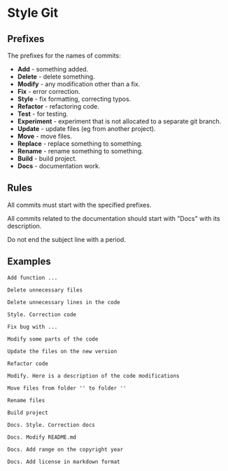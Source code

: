 # Style Git

## Prefixes

The prefixes for the names of commits:

* **Add** - something added.
* **Delete** - delete something.
* **Modify** - any modification other than a fix.
* **Fix** - error correction.
* **Style** - fix formatting, correcting typos.
* **Refactor** - refactoring code.
* **Test** - for testing.
* **Experiment** - experiment that is not allocated to a separate git branch.
* **Update** - update files (eg from another project).
* **Move** - move files.
* **Replace** - replace something to something.
* **Rename** - rename something to something.
* **Build** - build project.
* **Docs** - documentation work.

## Rules

All commits must start with the specified prefixes.

All commits related to the documentation should start with "Docs" with its description.

Do not end the subject line with a period.

## Examples

```text
Add function ...

Delete unnecessary files

Delete unnecessary lines in the code

Style. Correction code

Fix bug with ...

Modify some parts of the code

Update the files on the new version

Refactor code

Modify. Here is a description of the code modifications

Move files from folder '' to folder ''

Rename files

Build project

Docs. Style. Correction docs

Docs. Modify README.md

Docs. Add range on the copyright year

Docs. Add license in markdown format
```